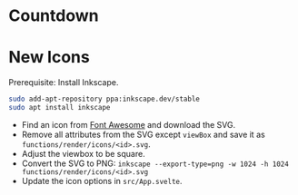 # Countdown

# New Icons

Prerequisite: Install Inkscape.

```bash
sudo add-apt-repository ppa:inkscape.dev/stable
sudo apt install inkscape
```

- Find an icon from [Font Awesome](https://fontawesome.com/icons?s=solid&m=free) and download the SVG.
- Remove all attributes from the SVG except `viewBox` and save it as `functions/render/icons/<id>.svg`.
- Adjust the viewbox to be square.
- Convert the SVG to PNG: `inkscape --export-type=png -w 1024 -h 1024 functions/render/icons/<id>.svg`
- Update the icon options in `src/App.svelte`.
